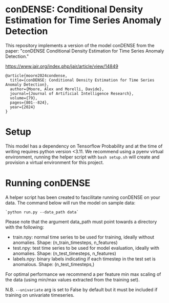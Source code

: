 # conDENSE: Conditional Density Estimation for Time Series Anomaly Detection

This repository implements a version of the model conDENSE from the paper: "conDENSE Conditional Density Estimation for Time Series Anomaly Detection."

https://www.jair.org/index.php/jair/article/view/14849

```
@article{moore2024condense,
  title={conDENSE: Conditional Density Estimation for Time Series Anomaly Detection},
  author={Moore, Alex and Morelli, Davide},
  journal={Journal of Artificial Intelligence Research},
  volume={79},
  pages={801--824},
  year={2024}
}
```

# Setup 

This model has a dependency on Tensorflow Probability and at the time of writing requires python version <3.11.
We recommend using a pyenv virtual environment, running the helper script with `bash setup.sh` will create and provision a virtual environment for this project.


# Running conDENSE

A helper script has been created to fascilitate running conDENSE on your data. The command below will run the model on sample data:

    `python run.py --data_path data`

Please note that the argument data_path must point towards a directory with the following:
- train.npy: normal time series to be used for training, ideally without anomalies. Shape: (n_train_timesteps, n_features)
- test.npy: test time series to be used for model evaluation, ideally with anomalies. Shape: (n_test_timesteps, n_features)
- labels.npy: binary labels indicating if each timestep in the test set is anomalous. Shape: (n_test_timesteps,)

For optimal performance we recommend a per feature min max scaling of the data (using min/max values extracted from the training set).

N.B. `--univariate` arg is set to False by default but it must be included if training on univariate timeseries.


